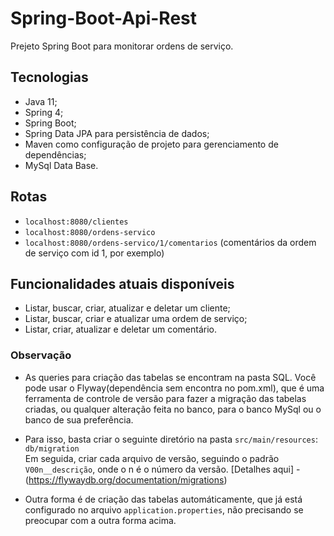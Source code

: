 # Spring-Boot-Api-Rest
Prejeto Spring Boot para monitorar ordens de serviço.

## Tecnologias
- Java 11;
- Spring 4;
- Spring Boot;
- Spring Data JPA para persistência de dados;
- Maven como configuração de projeto para gerenciamento de dependências;
- MySql Data Base.

## Rotas
- <code>localhost:8080/clientes</code>
- <code>localhost:8080/ordens-servico</code>
- <code>localhost:8080/ordens-servico/1/comentarios</code> (comentários da ordem de serviço com id 1, por exemplo)

## Funcionalidades atuais disponíveis
- Listar, buscar, criar, atualizar e deletar um cliente;
- Listar, buscar, criar e atualizar uma ordem de serviço;
- Listar, criar, atualizar e deletar um comentário.

### Observação 
- As queries para criação das tabelas se encontram na pasta SQL. Você pode usar o Flyway(dependência sem encontra no pom.xml), que é uma ferramenta de controle de versão para fazer a migração das tabelas criadas, ou qualquer alteração feita no banco, para o banco MySql ou o banco de sua preferência.

- Para isso, basta criar o seguinte diretório na pasta <code>src/main/resources</code>:<br/>
<code>db/migration</code><br/> Em seguida, criar cada arquivo de versão, seguindo o padrão <code>V00n__descrição</code>, onde o n é o número da versão. [Detalhes aqui] - (https://flywaydb.org/documentation/migrations)

- Outra forma é de criação das tabelas automáticamente, que já está configurado no arquivo <code>application.properties</code>, não precisando se preocupar com a outra forma acima.